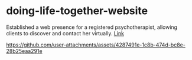 # doing-life-together-website
 Established a web presence for a registered psychotherapist, allowing clients to discover and contact her virtually. [Link](https://dlt-counselling-services.web.app/)


https://github.com/user-attachments/assets/4287491e-1c8b-474d-bc8e-28b25eaa291e


